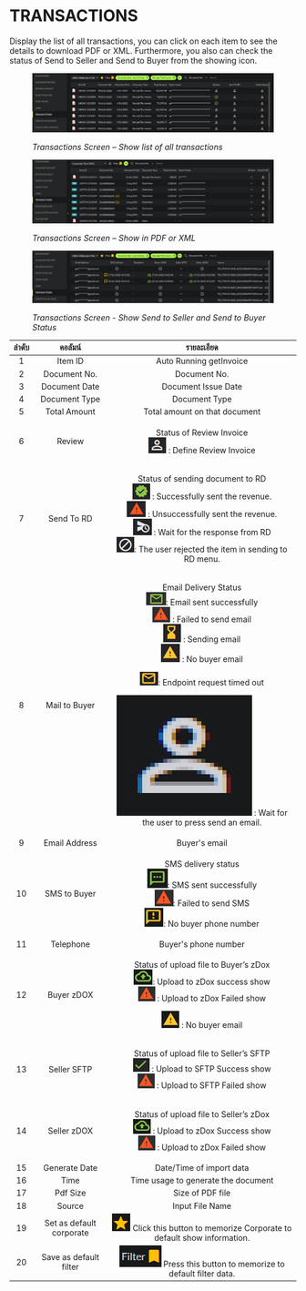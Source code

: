 # TRANSACTIONS

Display the list of all transactions, you can click on each item to see the details to download PDF or XML. Furthermore, you also can check the status of Send to Seller and Send to Buyer from the showing icon.

<figure><img src="../.gitbook/assets/image (76).png" alt=""><figcaption><p><em>Transactions Screen – Show list of all transactions</em></p></figcaption></figure>

<figure><img src="../.gitbook/assets/image (24).png" alt=""><figcaption><p><em>Transactions Screen – Show in PDF or XML</em></p></figcaption></figure>

<figure><img src="../.gitbook/assets/image (79).png" alt=""><figcaption><p><em>Transactions Screen - Show Send to Seller and Send to Buyer Status</em></p></figcaption></figure>

| ลำดับ |          คอลัมน์         |                                                                                                                                                                                                                                                                           รายละเอียด                                                                                                                                                                                                                                                                           |
| :---: | :----------------------: | :------------------------------------------------------------------------------------------------------------------------------------------------------------------------------------------------------------------------------------------------------------------------------------------------------------------------------------------------------------------------------------------------------------------------------------------------------------------------------------------------------------------------------------------------------------: |
|   1   |          Item ID         |                                                                                                                                                                                                                                                                     Auto Running getInvoice                                                                                                                                                                                                                                                                    |
|   2   |       Document No.       |                                                                                                                                                                                                                                                                          Document No.                                                                                                                                                                                                                                                                          |
|   3   |       Document Date      |                                                                                                                                                                                                                                                                       Document Issue Date                                                                                                                                                                                                                                                                      |
|   4   |       Document Type      |                                                                                                                                                                                                                                                                          Document Type                                                                                                                                                                                                                                                                         |
|   5   |       Total Amount       |                                                                                                                                                                                                                                                                  Total amount on that document                                                                                                                                                                                                                                                                 |
|   6   |          Review          |                                                                                                                                                                                                                         <p>Status of Review Invoice<br><img src="../.gitbook/assets/image (91).png" alt=""> : Define Review Invoice</p>                                                                                                                                                                                                                        |
|   7   |        Send To RD        |                                                                 <p>Status of sending document to RD<br><img src="../.gitbook/assets/image (32).png" alt=""> : Successfully sent the revenue.<br><img src="../.gitbook/assets/image (88).png" alt=""> : Unsuccessfully sent the revenue.<br><img src="../.gitbook/assets/image (63).png" alt=""> : Wait for the response from RD<br> <img src="../.gitbook/assets/image (56).png" alt="">: The user rejected the item in sending to RD menu.</p>                                                                |
|   8   |       Mail to Buyer      | <p>Email Delivery Status<br> <img src="../.gitbook/assets/image (81).png" alt="">: Email sent successfully<br><img src="../.gitbook/assets/image (48).png" alt=""> : Failed to send email<br><img src="../.gitbook/assets/image (49).png" alt=""> : Sending email<br><img src="../.gitbook/assets/image (25).png" alt=""> : No buyer email</p><p> <img src="../.gitbook/assets/image (59).png" alt="">: Endpoint request timed out</p><p><img src="../.gitbook/assets/image (14).png" alt="" data-size="line"> : Wait for the user to press send an email.</p> |
|   9   |       Email Address      |                                                                                                                                                                                                                                                                          Buyer's email                                                                                                                                                                                                                                                                         |
|   10  |       SMS to Buyer       |                                                                                                                                             <p>SMS delivery status<br> <img src="../.gitbook/assets/image (60).png" alt="">: SMS sent successfully<br> <img src="../.gitbook/assets/image (31).png" alt="">: Failed to send SMS<br> <img src="../.gitbook/assets/image (95).png" alt="">: No buyer phone number</p>                                                                                                                                            |
|   11  |         Telephone        |                                                                                                                                                                                                                                                                      Buyer's phone number                                                                                                                                                                                                                                                                      |
|   12  |        Buyer zDOX        |                                                                                                                               <p>Status of upload file to Buyer’s zDox<br> <img src="../.gitbook/assets/image (62).png" alt="">: Upload to zDox success show<br><img src="../.gitbook/assets/image (44).png" alt=""> : Upload to zDox Failed show</p><p><img src="../.gitbook/assets/image (42).png" alt=""> : No buyer email</p>                                                                                                                              |
|   13  |        Seller SFTP       |                                                                                                                                                                    <p>Status of upload file to Seller’s SFTP<br> <img src="../.gitbook/assets/image (78).png" alt=""> : Upload to SFTP Success show<br><img src="../.gitbook/assets/image (10).png" alt=""> : Upload to SFTP Failed show</p>                                                                                                                                                                   |
|   14  |        Seller zDOX       |                                                                                                                                                                    <p>Status of upload file to Seller’s zDox<br><img src="../.gitbook/assets/image (82).png" alt=""> : Upload to zDox Success show<br><img src="../.gitbook/assets/image (21).png" alt=""> : Upload to zDox Failed show</p>                                                                                                                                                                    |
|   15  |       Generate Date      |                                                                                                                                                                                                                                                                    Date/Time of import data                                                                                                                                                                                                                                                                    |
|   16  |           Time           |                                                                                                                                                                                                                                                               Time usage to generate the document                                                                                                                                                                                                                                                              |
|   17  |         Pdf Size         |                                                                                                                                                                                                                                                                        Size of PDF file                                                                                                                                                                                                                                                                        |
|   18  |          Source          |                                                                                                                                                                                                                                                                         Input File Name                                                                                                                                                                                                                                                                        |
|   19  | Set as default corporate |                                                                                                                                                                                                           <img src="../.gitbook/assets/image (66).png" alt="" data-size="line"> Click this button to memorize Corporate to default show information.                                                                                                                                                                                                           |
|   20  |  Save as default filter  |                                                                                                                                                                                                                   <img src="../.gitbook/assets/image (93).png" alt="" data-size="line"> Press this button to memorize to default filter data.                                                                                                                                                                                                                  |

